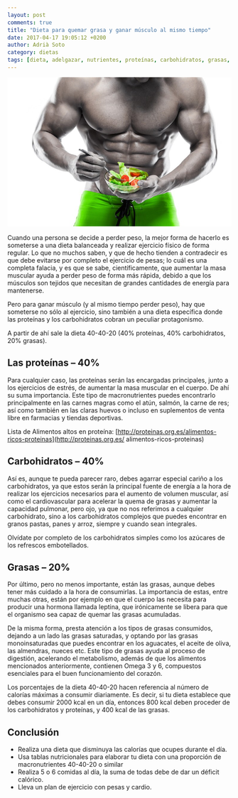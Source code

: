 ```yaml
---
layout: post
comments: true
title: "Dieta para quemar grasa y ganar músculo al mismo tiempo"
date: 2017-04-17 19:05:12 +0200
author: Adrià Soto
category: dietas	
tags: [dieta, adelgazar, nutrientes, proteínas, carbohidratos, grasas, consejo]
---
```

![Dieta para quemar grasa](/img/dieta_quemar_grasa.jpeg)

Cuando una persona se decide a perder peso, la mejor forma de hacerlo es someterse a 
una dieta balanceada y realizar ejercicio físico de forma regular. Lo que no muchos 
saben, y que de hecho tienden a contradecir es que debe evitarse por completo el ejercicio 
de pesas; lo cuál es una completa falacia, y es que se sabe, científicamente, que aumentar 
la masa muscular ayuda a perder peso de forma más rápida, debido a que los músculos son 
tejidos que necesitan de grandes cantidades de energía para mantenerse.

Pero para ganar músculo (y al mismo tiempo perder peso), hay que someterse no sólo al 
ejercicio, sino también a una dieta específica donde las proteínas y los carbohidratos cobran 
un peculiar protagonismo. 

<!--excerpt-->

A partir de ahí sale la dieta 40-40-20 (40% proteínas, 40% carbohidratos, 20% grasas).

## Las proteínas – 40%	

Para cualquier caso, las proteínas serán las encargadas principales, junto a los ejercicios 
de estrés, de aumentar la masa muscular en el cuerpo. De ahí su suma importancia. Este tipo 
de macronutrientes puedes encontrarlo principalmente en las carnes magras como el atún, salmón, 
la carne de res; así como también en las claras huevos o incluso en suplementos de venta 
libre en farmacias y tiendas deportivas.

Lista de Alimentos altos en proteína: [http://proteinas.org.es/alimentos-ricos-proteinas](http://proteinas.org.es/
alimentos-ricos-proteinas)

## Carbohidratos – 40%

Así es, aunque te pueda parecer raro, debes agarrar especial cariño a los carbohidratos, ya 
que estos serán la principal fuente de energía a la hora de realizar los ejercicios necesarios 
para el aumento de volumen muscular, así como el cardiovascular para acelerar la quema de grasas y 
aumentar la capacidad pulmonar, pero ojo, ya que no nos referimos a cualquier carbohidrato, sino a los 
carbohidratos complejos que puedes encontrar en granos pastas, panes y arroz, siempre y cuando sean 
integrales.

Olvídate por completo de los carbohidratos simples como los azúcares de los refrescos embotellados.

## Grasas – 20%

Por último, pero no menos importante, están las grasas, aunque debes tener más cuidado a la hora 
de consumirlas. La importancia de estas, entre muchas otras, están por ejemplo en que el cuerpo las 
necesita para producir una hormona llamada leptina, que irónicamente se libera para que el organismo 
sea capaz de quemar las grasas acumuladas.

De la misma forma, presta atención a los tipos de grasas consumidos, dejando a un lado las grasas saturadas, 
y optando por las grasas monoinsaturadas que puedes encontrar en los aguacates, el aceite de oliva, las 
almendras, nueces etc. Este tipo de grasas ayuda al proceso de digestión, acelerando el metabolismo, además 
de que los alimentos mencionados anteriormente, contienen Omega 3 y 6, compuestos esenciales para el buen 
funcionamiento del corazón.

Los porcentajes de la dieta 40-40-20 hacen referencia al número de calorías máximas a consumir diariamente. 
Es decir, si tu dieta establece que debes consumir 2000 kcal en un día, entonces 800 kcal deben proceder de 
los carbohidratos y proteínas, y 400 kcal de las grasas.

## Conclusión

*  Realiza una dieta que disminuya las calorías que ocupes durante el día.
* Usa tablas nutricionales para elaborar tu dieta con una proporción de macronutrientes 40-40-20 o similar
* Realiza 5 o 6 comidas al día, la suma de todas debe de dar un déficit calórico.
* Lleva un plan de ejercicio con pesas y cardio.
